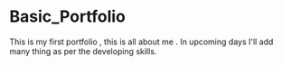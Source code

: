# Basic_Portfolio
This is my first portfolio , this is all about me . In upcoming days I'll add many thing as per the developing skills.
